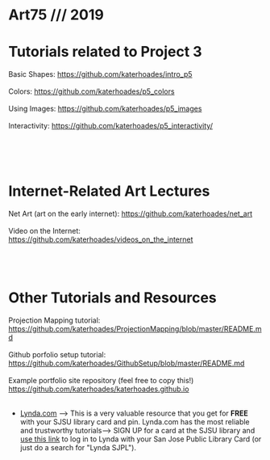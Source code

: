 # Art75 /// 2019

# Tutorials related to Project 3 <br>
Basic Shapes: https://github.com/katerhoades/intro_p5 <br><br>
Colors: https://github.com/katerhoades/p5_colors <br><br>
Using Images: https://github.com/katerhoades/p5_images <br><br>
Interactivity: https://github.com/katerhoades/p5_interactivity/<br><br>

<br><br>
# Internet-Related Art Lectures <br>
Net Art (art on the early internet): https://github.com/katerhoades/net_art <br><br>
Video on the Internet: https://github.com/katerhoades/videos_on_the_internet <br><br>
<br><br>

# Other Tutorials and Resources
Projection Mapping tutorial: https://github.com/katerhoades/ProjectionMapping/blob/master/README.md
<br><br>
Github porfolio setup tutorial: https://github.com/katerhoades/GithubSetup/blob/master/README.md
<br><br>
Example portfolio site repository (feel free to copy this!) https://github.com/katerhoades/katerhoades.github.io
<br><br>
* [Lynda.com](https://www.lynda.com) --> This is a very valuable resource that you get for **FREE** with your SJSU library card and pin. Lynda.com has the most reliable and trustworthy tutorials--> SIGN UP for a card at the SJSU library and [use this link](https://www.lynda.com/portal/patron?org=sjlibrary.org&triedlogout=true) to log in to Lynda with your San Jose Public Library Card (or just do a search for "Lynda SJPL").
<br><br><br><br>
